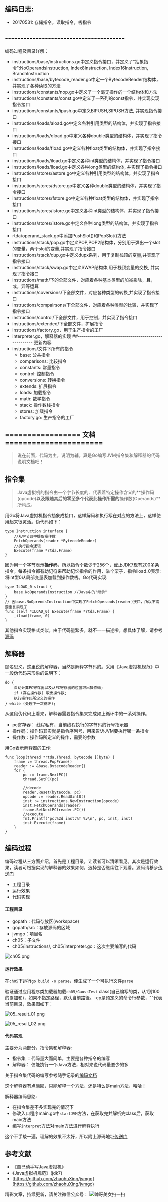 ## 编码日志:
- 20170531: 存储指令，读取指令，栈指令

## ---------------------------------------
编码过程及目录详解：
- instructions/base/instructions.go中定义指令接口，并定义了"抽象指令":NoOperandsInstruction, Index8Instruction, Index16Instruction, BranchInstruction
- instructions/base/bytecode_reader.go中定一个BytecodeReader结构体，并实现了各种读取的方法
- instructions/constants/nop.go中定义了一个毫无操作的一个结构体和方法
- instructions/constants/const.go中定义了一系列的const指令，并实现实现指令接口
- instructions/constants/ipush.go中定义BIPUSH,SIPUSH方法, 并实现指令接口
- instructions/loads/aload.go中定义各种引用类型的结构体，并实现了指令接口
- instructions/loads/dload.go中定义各种double类型的结构体，并实现了指令接口
- instructions/loads/fload.go中定义各种float类型的结构体，并实现了指令接口
- instructions/loads/iload.go中定义各种int类型的结构体，并实现了指令接口
- instructions/loads/lload.go中定义各种long类型的结构体, 并实现了指令接口
- instructions/stores/astore.go中定义各种引用类型的结构体，并实现了指令接口
- instructions/stores/dstore.go中定义各种double类型的结构体，并实现了指令接口
- instructions/stores/fstore.go中定义各种float类型的结构体，并实现了指令接口
- instructions/stores/istore.go中定义各种int类型的结构体，并实现了指令接口
- instructions/stores/lstore.go中定义各种long类型的结构体，并实现了指令接口
- rtda/operand_stack.go中添加PushSlot()和PopSlot()方法
- instructions/stack/pop.go中定义POP,POP2结构体，分别用于弹出一个slot的变量，两个slot的变量,并实现了指令接口
- instructions/stack/dup.go中定义dupx系列，用于复制栈顶的变量,并实现了指令接口
- instructions/stack/swap.go中定义SWAP结构体,用于栈顶变量的交换, 并实现了指令接口
- instructions/math/下的全部文件，对应着各种基本类型的加减乘除，且，或，异等运算
- instructions/coversions/下全部文件，对应各种类型的转换,并实现了指令接口
- instructions/compairsons/下全部文件，对应着各种类型的比较，并实现了指令接口
- instructions/control/下全部文件，用于控制，并实现了指令接口
- instructions/extended/下全部文件，扩展指令
- instructions/factory.go，用于生产指令的工厂
- interpreter.go，解释器的实现
##----------------------------------------------------
更新内容:
- instructions/文件下所有的指令
	- base: 公共指令
	- comparisons: 比较指令
	- constants: 常量指令
	- control: 控制指令
	- conversions: 转换指令
	- extends: 扩展指令
	- loads: 加载指令
	- math: 数学指令
	- stack: 操作数栈指令
	- stores: 加载指令
	- factory.go: 生产指令的工厂

## ================= 文档 ======================
> 说在前面，代码为主，说明为辅。算是Go编写JVM指令集和解释器的代码说明文档吧！

## 指令集
>Java虚拟机的指令由一个字节长度的、代表着特定操作含义的**操作码(opcode)**以及跟随其后的零至多个代表此操作所需的**操作数(Operands)**所构成。


用Go将Java虚拟机指令抽象成接口，这样解码和执行写在对应的方法上，这样使用起来很灵活。伪代码如下：
```
type Instruction interface {
	//从字节码中提取操作数
	FetchOperands(reader *BytecodeReader)
	//执行指令逻辑
	Execute(frame *rtda.Frame)
}
```
因为用一个字节表示**操作码**，所以指令个数少于256个，截止JDK7现有200多条指令。每条指令都有助记符来帮助记忆指令的作用，举个栗子，指令iload_0表示:将int型0从局部变量表加载到操作数栈。Go代码实现:
```
type ILOAD_0 struct {
	base.NoOperandsInstruction //Java中的"继承"
}
// 因base.NoOprendsInstruction中实现了FetchOperands(reader)接口，所以不需要重复实现了
func (self *ILOAD_0) Execute(frame *rtda.Frame) {
	_iload(frame, 0)
}
```
其他指令实现格式类似，由于代码量繁多，就不一一描述啦，想具体了解，请参考[源码](https://github.com/zhaohuXing/jvmgo/tree/master/ch05)

## 解释器
顾名思义，这里说的解释器，当然是解释字节码的。采用《Java虚拟机规范》中一段伪代码来形象的说明下：
```
do {
	自动计算PC寄存器以及从PC寄存器的位置取出操作码;
	if (存在操作数) 取出操作数;
	执行操作码所定义的操作
} while (处理下一次循环);

```
从这段伪代码上看来，解释器需要指令集来完成如上循环中的一系列操作。
- pc寄存器： 线程私有，当前线程执行的字节码的行号指示器
- 操作码：操作码其实就是指令序列号，用来告诉JVM要执行哪一条指令
- 操作数：操作码所定义的操作，需要的参数

用Go表示解释器的工作:
```
func loop(thread *rtda.Thread, bytecode []byte) {
	frame := thread.PopFrame()
	reader := &base.BytecodeReader{}
	for {
		pc := frame.NextPC()
		thread.SetPC(pc)

		//decode
		reader.Reset(bytecode, pc)
		opcode := reader.ReadUint8()
		inst := instructions.NewInstruction(opcode)
		inst.FetchOperands(reader)
		frame.SetNextPC(reader.PC())
		//execute
		fmt.Printf("pc:%2d inst:%T %v\n", pc, inst, inst)
		inst.Execute(frame)
	}
}

```

## 编码过程
编码过程从三方面介绍，首先是工程目录，让读者可以清晰看见。其次是运行效果，读者可根据实现的解释器的效果如何，选择是否继续往下观看。源码请移步[传送门](https://github.com/zhaohuXing/jvmgo/tree/master/ch05)

- 工程目录
- 运行效果
- 代码实现

#### 工程目录
- gopath：代码存放区(workspace)
- gopath/src：存放源码的区域
- jvmgo：项目名
- ch05：子文件
- ch05/instructions/, ch05/interpreter.go：这次主要编写的代码


![ch05.png](http://upload-images.jianshu.io/upload_images/2031765-ef7a2796eb26c0b8.png?imageMogr2/auto-orient/strip%7CimageView2/2/w/1240)

#### 运行效果
在`ch05`下运行`go build -o parse`，便生成了一个可执行文件`parse`


验证通过应用程序类加载器加载`ch05/GaussTest` class(自己编写的类，从1到100的累加和)，如果不指定路径，默认当前路径。-cp是预定义的命令行参数，""代表当前目录，效果图如下：

![05_result_01.png](http://upload-images.jianshu.io/upload_images/2031765-edf6213f7bdc6128.png?imageMogr2/auto-orient/strip%7CimageView2/2/w/1240)


![05_result_02.png](http://upload-images.jianshu.io/upload_images/2031765-448b2ab4a08e991c.png?imageMogr2/auto-orient/strip%7CimageView2/2/w/1240)

#### 代码实现
主要分为两部分，指令集和解释器:
- 指令集 ：代码量大而简单，主要是各种指令的编写
- 解释器： 仅能执行一个Java方法，相对来说代码量要少的多

关于指令集代码的编写参考随手记录的[编码文档](https://github.com/zhaohuXing/jvmgo/blob/master/ch05/readme.md)

这个解释器有点简陋，只能解释一个方法，还是特么是main方法，哈哈！

解释器编码思路:
- 在指令集差不多实现完的情况下
- 修改入口程序main.go中`startJVM`方法，在获取完并解析完class后，获取main方法
- 编写`interpret`方法对main方法进行解释执行

这个不手敲一遍，理解的效果不太好，所以附上源码地址[传送门](https://github.com/zhaohuXing/jvmgo/tree/master/ch05)

## 参考文献
- 《自己动手写Java虚拟机》
- 《Java虚拟机规范》(jdk7)
- [https://github.com/zhaohuXing/jvmgo](https://github.com/zhaohuXing/jvmgo)

精彩文章，持续更新，请关注微信公众号：
![帅哥美女扫一扫](http://upload-images.jianshu.io/upload_images/2031765-2c4654abe66cd4c8.jpg?imageMogr2/auto-orient/strip%7CimageView2/2/w/1240)
